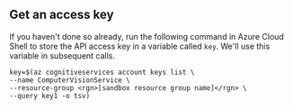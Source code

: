 ## Get an access key

If you haven't done so already, run the following command in Azure Cloud Shell to store the API access key in a variable called `key`. We'll use this variable in subsequent calls.

```azurecli
key=$(az cognitiveservices account keys list \
--name ComputerVisionService \
--resource-group <rgn>[sandbox resource group name]</rgn> \
--query key1 -o tsv)
```
